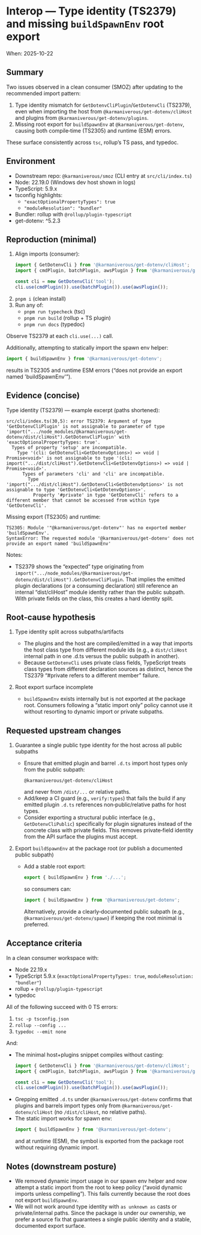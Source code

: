 # Interop — Type identity (TS2379) and missing `buildSpawnEnv` root export

When: 2025-10-22

## Summary

Two issues observed in a clean consumer (SMOZ) after updating to the recommended import pattern:

1) Type identity mismatch for `GetDotenvCliPlugin`/`GetDotenvCli` (TS2379), even when importing the host from `@karmaniverous/get-dotenv/cliHost` and plugins from `@karmaniverous/get-dotenv/plugins`.
2) Missing root export for `buildSpawnEnv` at `@karmaniverous/get-dotenv`, causing both compile‑time (TS2305) and runtime (ESM) errors.

These surface consistently across `tsc`, rollup’s TS pass, and typedoc.

## Environment

- Downstream repo: `@karmaniverous/smoz` (CLI entry at `src/cli/index.ts`)
- Node: 22.19.0 (Windows dev host shown in logs)
- TypeScript: 5.9.x
- tsconfig highlights:
  - `"exactOptionalPropertyTypes": true`
  - `"moduleResolution": "bundler"`
- Bundler: rollup with `@rollup/plugin-typescript`
- get-dotenv: ^5.2.3

## Reproduction (minimal)

1) Align imports (consumer):
   ```ts
   import { GetDotenvCli } from '@karmaniverous/get-dotenv/cliHost';
   import { cmdPlugin, batchPlugin, awsPlugin } from '@karmaniverous/get-dotenv/plugins';

   const cli = new GetDotenvCli('tool');
   cli.use(cmdPlugin()).use(batchPlugin()).use(awsPlugin());
   ```
2) `pnpm i` (clean install)
3) Run any of:
   - `pnpm run typecheck` (tsc)
   - `pnpm run build` (rollup + TS plugin)
   - `pnpm run docs` (typedoc)

Observe TS2379 at each `cli.use(...)` call.

Additionally, attempting to statically import the spawn env helper:
```ts
import { buildSpawnEnv } from '@karmaniverous/get-dotenv';
```
results in TS2305 and runtime ESM errors (“does not provide an export named 'buildSpawnEnv'”).

## Evidence (concise)

Type identity (TS2379) — example excerpt (paths shortened):
```text
src/cli/index.ts(30,5): error TS2379: Argument of type 'GetDotenvCliPlugin' is not assignable to parameter of type 'import(".../node_modules/@karmaniverous/get-dotenv/dist/cliHost").GetDotenvCliPlugin' with 'exactOptionalPropertyTypes: true'.
  Types of property 'setup' are incompatible.
    Type '(cli: GetDotenvCli<GetDotenvOptions>) => void | Promise<void>' is not assignable to type '(cli: import(".../dist/cliHost").GetDotenvCli<GetDotenvOptions>) => void | Promise<void>'.
      Types of parameters 'cli' and 'cli' are incompatible.
        Type 'import(".../dist/cliHost").GetDotenvCli<GetDotenvOptions>' is not assignable to type 'GetDotenvCli<GetDotenvOptions>'.
          Property '#private' in type 'GetDotenvCli' refers to a different member that cannot be accessed from within type 'GetDotenvCli'.
```

Missing export (TS2305) and runtime:
```text
TS2305: Module '"@karmaniverous/get-dotenv"' has no exported member 'buildSpawnEnv'.
SyntaxError: The requested module '@karmaniverous/get-dotenv' does not provide an export named 'buildSpawnEnv'
```

Notes:
- TS2379 shows the “expected” type originating from `import(".../node_modules/@karmaniverous/get-dotenv/dist/cliHost").GetDotenvCliPlugin`. That implies the emitted plugin declarations (or a consuming declaration) still reference an internal “dist/cliHost” module identity rather than the public subpath. With private fields on the class, this creates a hard identity split.

## Root-cause hypothesis

1) Type identity split across subpaths/artifacts
   - The plugins and the host are compiled/emitted in a way that imports the host class type from different module ids (e.g., a `dist/cliHost` internal path in one .d.ts versus the public subpath in another).
   - Because `GetDotenvCli` uses private class fields, TypeScript treats class types from different declaration sources as distinct, hence the TS2379 “#private refers to a different member” failure.

2) Root export surface incomplete
   - `buildSpawnEnv` exists internally but is not exported at the package root. Consumers following a “static import only” policy cannot use it without resorting to dynamic import or private subpaths.

## Requested upstream changes

1) Guarantee a single public type identity for the host across all public subpaths
   - Ensure that emitted plugin and barrel `.d.ts` import host types only from the public subpath:
     ```
     @karmaniverous/get-dotenv/cliHost
     ```
     and never from `/dist/...` or relative paths.
   - Add/keep a CI guard (e.g., `verify:types`) that fails the build if any emitted plugin `.d.ts` references non‑public/relative paths for host types.
   - Consider exporting a structural public interface (e.g., `GetDotenvCliPublic`) specifically for plugin signatures instead of the concrete class with private fields. This removes private‑field identity from the API surface the plugins must accept.

2) Export `buildSpawnEnv` at the package root (or publish a documented public subpath)
   - Add a stable root export:
     ```ts
     export { buildSpawnEnv } from './...';
     ```
     so consumers can:
     ```ts
     import { buildSpawnEnv } from '@karmaniverous/get-dotenv';
     ```
     Alternatively, provide a clearly‑documented public subpath (e.g., `@karmaniverous/get-dotenv/spawn`) if keeping the root minimal is preferred.

## Acceptance criteria

In a clean consumer workspace with:
- Node 22.19.x
- TypeScript 5.9.x (`exactOptionalPropertyTypes: true`, `moduleResolution: "bundler"`)
- rollup + `@rollup/plugin-typescript`
- typedoc

All of the following succeed with 0 TS errors:
1) `tsc -p tsconfig.json`
2) `rollup --config ...`
3) `typedoc --emit none`

And:
- The minimal host+plugins snippet compiles without casting:
  ```ts
  import { GetDotenvCli } from '@karmaniverous/get-dotenv/cliHost';
  import { cmdPlugin, batchPlugin, awsPlugin } from '@karmaniverous/get-dotenv/plugins';

  const cli = new GetDotenvCli('tool');
  cli.use(cmdPlugin()).use(batchPlugin()).use(awsPlugin());
  ```
- Grepping emitted `.d.ts` under `@karmaniverous/get-dotenv` confirms that plugins and barrels import types only from `@karmaniverous/get-dotenv/cliHost` (no `/dist/cliHost`, no relative paths).
- The static import works for spawn env:
  ```ts
  import { buildSpawnEnv } from '@karmaniverous/get-dotenv';
  ```
  and at runtime (ESM), the symbol is exported from the package root without requiring dynamic import.

## Notes (downstream posture)

- We removed dynamic import usage in our spawn env helper and now attempt a static import from the root to keep policy (“avoid dynamic imports unless compelling”). This fails currently because the root does not export `buildSpawnEnv`.
- We will not work around type identity with `as unknown as` casts or private/internal paths. Since the package is under our ownership, we prefer a source fix that guarantees a single public identity and a stable, documented export surface.

